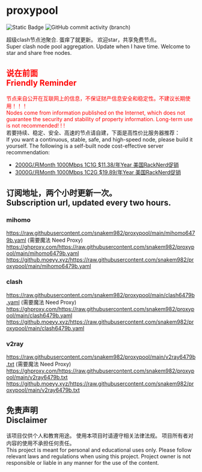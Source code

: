 # proxypool

![Static Badge](https://img.shields.io/badge/ss|ssr|vmess|vless|trojan-free-orange)
![GitHub commit activity (branch)](https://img.shields.io/github/commit-activity/w/snakem982/proxypool?color=DC52FC)


超级clash节点池聚合.
蛋痒了就更新。
欢迎star，共享免费节点。
<br/>
Super clash node pool aggregation.
Update when I have time.
Welcome to star and share free nodes.

## <font color="red">说在前面<br/>Friendly Reminder</font>
<font color="red">节点来自公开在互联网上的信息，不保证财产信息安全和稳定性。不建议长期使用！！！<br/>
Nodes come from information published on the Internet,
which does not guarantee the security and stability of property information.
Long-term use is not recommended! ! !</font><br/>
若要持续、稳定、安全、高速的节点请自建，下面是高性价比服务器推荐：<br/>
If you want a continuous, stable, safe, and high-speed node, please build it yourself.
The following is a self-built node cost-effective server recommendation:
- [2000G/月Month 1000Mbps 1C1G $11.38/年Year 美国RackNerd促销](https://my.racknerd.com/aff.php?aff=8613 "美国RackNerd")
- [3000G/月Month 1000Mbps 1C2G $19.89/年Year 美国RackNerd促销](https://my.racknerd.com/aff.php?aff=8613 "美国RackNerd")

## 订阅地址，两个小时更新一次。<br/>Subscription url, updated every two hours.
### mihomo
https://raw.githubusercontent.com/snakem982/proxypool/main/mihomo6479b.yaml  (需要魔法 Need Proxy)
https://ghproxy.com/https://raw.githubusercontent.com/snakem982/proxypool/main/mihomo6479b.yaml
https://github.moeyy.xyz/https://raw.githubusercontent.com/snakem982/proxypool/main/mihomo6479b.yaml
### clash
https://raw.githubusercontent.com/snakem982/proxypool/main/clash6479b.yaml  (需要魔法 Need Proxy)
https://ghproxy.com/https://raw.githubusercontent.com/snakem982/proxypool/main/clash6479b.yaml
https://github.moeyy.xyz/https://raw.githubusercontent.com/snakem982/proxypool/main/clash6479b.yaml
### v2ray
https://raw.githubusercontent.com/snakem982/proxypool/main/v2ray6479b.txt  (需要魔法 Need Proxy)
https://ghproxy.com/https://raw.githubusercontent.com/snakem982/proxypool/main/v2ray6479b.txt
https://github.moeyy.xyz/https://raw.githubusercontent.com/snakem982/proxypool/main/v2ray6479b.txt


## 免责声明 <br/>Disclaimer
该项目仅供个人和教育用途。
使用本项目时请遵守相关法律法规。
项目所有者对内容的使用不承担任何责任。
<br/>
This project is meant for personal and educational uses only.
Please follow relevant laws and regulations when using this project.
Project owner is not responsible or liable in any manner for the use of the content.
